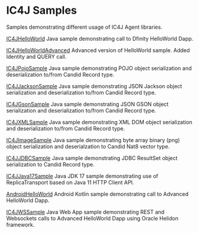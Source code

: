 # IC4J Samples
Samples demonstrating different usage of IC4J Agent libraries.

[IC4JHelloWorld](IC4JHelloWorld)
Java sample demonstrating call to Dfinity HelloWorld Dapp.

[IC4JHelloWorldAdvanced](IC4JHelloWorldAdvanced)
Advanced version of HelloWorld sample. Added Identity and QUERY call.

[IC4JPojoSample](IC4JPojoSample)
Java sample demonstrating POJO object serialization and deserialization to/from Candid Record type.

[IC4JJacksonSample](IC4JJacksonSample)
Java sample demonstrating JSON Jackson object serialization and deserialization to/from Candid Record type.

[IC4JGsonSample](IC4JGsonSample)
Java sample demonstrating JSON GSON object serialization and deserialization to/from Candid Record type.

[IC4JXMLSample](IC4JXMLSample)
Java sample demonstrating XML DOM object serialization and deserialization to/from Candid Record type.

[IC4JImageSample](IC4JJImageSample)
Java sample demonstrating byte array binary (png) object serialization and deserialzation to Candid Nat8 vector type.

[IC4JJDBCSample](IC4JJCBCSample)
Java sample demonstrating JDBC ResultSet object serialization to Candid Record type.

[IC4JJava17Sample](IC4JJava17Sample)
Java JDK 17 sample demonstrating use of ReplicaTransport based on Java 11 HTTP Client API.

[AndroidHelloWorld](AndroidHelloWorld)
Android Kotlin sample demonstrating call to Advanced HelloWorld Dapp.

[IC4JWSSample](IC4JWSSample)
Java Web App sample demonstrating REST and Websockets calls to Advanced HelloWorld Dapp using Oracle Helidon framework.

